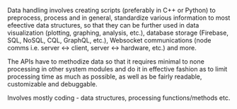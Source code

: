 Data handling involves creating scripts (preferably in C++ or Python) to preprocess, process and in general, standardize various information to most efeective data structures, so that they can be further used in data visualization (plotting, graphing, analysis, etc.), database storage (Firebase, SQL, NoSQL, CQL, GraphQL, etc.), Websocket communications (node comms i.e. server <-> client, server <-> hardware, etc.) and more.

The APIs have to methodize data so that it requires minimal to none processing in other system modules and do it in effective fashion as to limit processing time as much as possible, as well as be fairly readable, customizable and debuggable.

Involves mostly coding - data structures, processing functions/methods etc.
